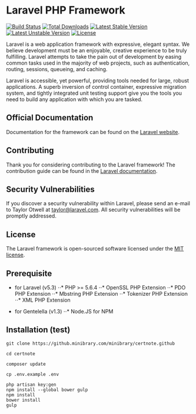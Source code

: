 # Laravel PHP Framework

[![Build Status](https://travis-ci.org/laravel/framework.svg)](https://travis-ci.org/laravel/framework)
[![Total Downloads](https://poser.pugx.org/laravel/framework/d/total.svg)](https://packagist.org/packages/laravel/framework)
[![Latest Stable Version](https://poser.pugx.org/laravel/framework/v/stable.svg)](https://packagist.org/packages/laravel/framework)
[![Latest Unstable Version](https://poser.pugx.org/laravel/framework/v/unstable.svg)](https://packagist.org/packages/laravel/framework)
[![License](https://poser.pugx.org/laravel/framework/license.svg)](https://packagist.org/packages/laravel/framework)

Laravel is a web application framework with expressive, elegant syntax. We believe development must be an enjoyable, creative experience to be truly fulfilling. Laravel attempts to take the pain out of development by easing common tasks used in the majority of web projects, such as authentication, routing, sessions, queueing, and caching.

Laravel is accessible, yet powerful, providing tools needed for large, robust applications. A superb inversion of control container, expressive migration system, and tightly integrated unit testing support give you the tools you need to build any application with which you are tasked.

## Official Documentation

Documentation for the framework can be found on the [Laravel website](http://laravel.com/docs).

## Contributing

Thank you for considering contributing to the Laravel framework! The contribution guide can be found in the [Laravel documentation](http://laravel.com/docs/contributions).

## Security Vulnerabilities

If you discover a security vulnerability within Laravel, please send an e-mail to Taylor Otwell at taylor@laravel.com. All security vulnerabilities will be promptly addressed.

## License

The Laravel framework is open-sourced software licensed under the [MIT license](http://opensource.org/licenses/MIT).

## Prerequisite

* for Laravel (v5.3)
⋅⋅* PHP >= 5.6.4
⋅⋅* OpenSSL PHP Extension
⋅⋅* PDO PHP Extension
⋅⋅* Mbstring PHP Extension
⋅⋅* Tokenizer PHP Extension
⋅⋅* XML PHP Extension

* for Gentelella (v1.3)
⋅⋅* Node.JS for NPM

## Installation (test)
```
git clone https://github.minibrary.com/minibrary/certnote.github
```
```
cd certnote
```

```
composer update
```

```
cp .env.example .env
```

```
php artisan key:gen
npm install --global bower gulp
npm install
bower install
gulp
```
